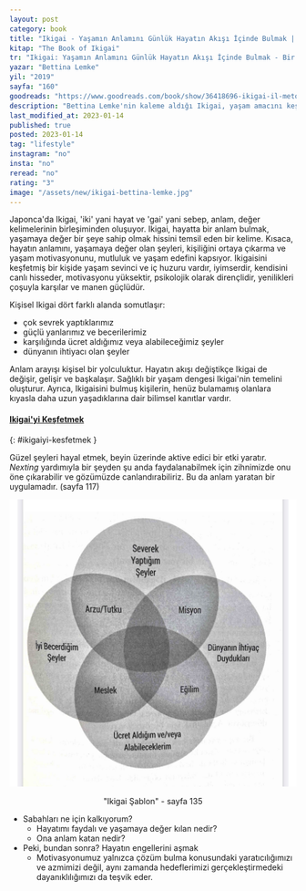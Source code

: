```yaml
---
layout: post
category: book
title: "Ikigai - Yaşamın Anlamını Günlük Hayatın Akışı İçinde Bulmak | Bettina Lemke (Kitap)"
kitap: "The Book of Ikigai"
tr: "Ikigai: Yaşamın Anlamını Günlük Hayatın Akışı İçinde Bulmak - Bir Uygulama Kitabı"
yazar: "Bettina Lemke"
yil: "2019"
sayfa: "160"
goodreads: "https://www.goodreads.com/book/show/36418696-ikigai-il-metodo-giapponese"
description: "Bettina Lemke'nin kaleme aldığı Ikigai, yaşam amacını keşfetmeye yönelik çeşitli uygulamaları ve önerileri içeren rehber bir kitap."
last_modified_at: 2023-01-14
published: true
posted: 2023-01-14
tag: "lifestyle"
instagram: "no"
insta: "no"
reread: "no"
rating: "3"
image: "/assets/new/ikigai-bettina-lemke.jpg"
---
```


Japonca'da Ikigai, 'iki' yani hayat ve 'gai' yani sebep, anlam, değer kelimelerinin birleşiminden oluşuyor. Ikigai, hayatta bir anlam bulmak, yaşamaya değer bir şeye sahip olmak hissini temsil eden bir kelime. Kısaca, hayatın anlamını, yaşamaya değer olan şeyleri, kişiliğini ortaya çıkarma ve yaşam motivasyonunu, mutluluk ve yaşam edefini kapsıyor. Ikigaisini keşfetmiş bir kişide yaşam sevinci ve iç huzuru vardır, iyimserdir, kendisini canlı hisseder, motivasyonu yüksektir, psikolojik olarak dirençlidir, yenilikleri çoşuyla karşılar ve manen güçlüdür. 

Kişisel Ikigai dört farklı alanda somutlaşır:
- çok sevrek yaptıklarımız
- güçlü yanlarımız ve becerilerimiz
- karşılığında ücret aldığımız veya alabileceğimiz şeyler
- dünyanın ihtiyacı olan şeyler

Anlam arayışı kişisel bir yolculuktur. Hayatın akışı değiştikçe Ikigai de değişir, gelişir ve başkalaşır. Sağlıklı bir yaşam dengesi Ikigai'nin temelini oluşturur. Ayrıca, Ikigaisini bulmuş kişilerin, henüz bulamamış olanlara kıyasla daha uzun yaşadıklarına dair bilimsel kanıtlar vardır.

#### [Ikigai'yi Keşfetmek](#ikigaiyi-kesfetmek)
{: #ikigaiyi-kesfetmek }

Güzel şeyleri hayal etmek, beyin üzerinde aktive edici bir etki yaratır. _Nexting_ yardımıyla bir şeyden şu anda faydalanabilmek için zihnimizde onu öne çıkarabilir ve gözümüzde canlandırabiliriz. Bu da anlam yaratan bir uygulamadır. (sayfa 117)

![Ikigai Şablon - sayfa 135](/assets/graph/ikigai-template.jpg)
<center> "Ikigai Şablon" - sayfa 135</center> 

- Sabahları ne için kalkıyorum?  
	- Hayatımı faydalı ve yaşamaya değer kılan nedir?  
	- Ona anlam katan nedir?  
- Peki, bundan sonra? Hayatın engellerini aşmak  
	- Motivasyonumuz yalnızca çözüm bulma konusundaki yaratıcılığımızı ve azmimizi değil, aynı zamanda hedeflerimizi gerçekleştirmedeki dayanıklılığımızı da teşvik eder.  


